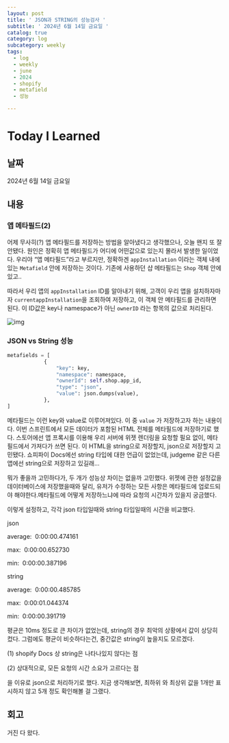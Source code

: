 ```yaml
---
layout: post
title: ' JSON과 STRING의 성능검사 '
subtitle: ' 2024년 6월 14일 금요일 '
catalog: true
category: log
subcategory: weekly
tags:
  - log
  - weekly
  - june
  - 2024
  - shopify
  - metafield
  - 성능

---
```


# Today I Learned

## 날짜

2024년 6월 14일 금요일

## 내용

### 앱 메타필드(2)

어제 무사히(?) 앱 메타필드를 저장하는 방법을 알아냈다고 생각했으나, 오늘 왠지 또 잘 안됐다. 원인은 정확히 앱 메타필드가 어디에 어떤값으로 있는지 몰라서 발생한 일이었다. 우리야 “앱 메타필드”라고 부르지만, 정확하겐 `appInstallation` 이라는 객체 내에 있는 `Metafield` 안에 저장하는 것이다. 기존에 사용하던 샵 메타필드는 `Shop` 객체 안에있고..

따라서 우리 앱의 `appInstallation` ID를 알아내기 위해, 고객이 우리 앱을 설치하자마자 `currentappInstallation`을 조회하여 저장하고, 이 객체 안 메타필드를 관리하면 된다. 이 ID값은 key나 namespace가 아닌 `ownerID` 라는 항목의 값으로 처리된다.

![img](https://cdn.jsdelivr.net/gh/importunate-dev/importunate-dev.github.io/img/log/240614/1.webp)


### JSON vs String 성능

```python
metafields = [
            {
                "key": key,
                "namespace": namespace,
                "ownerId": self.shop.app_id,
                "type": "json",
                "value": json.dumps(value),
            },
]
```

 메타필드는 이런 key와 value로 이루어져있다. 이 중 `value` 가 저장하고자 하는 내용이다. 이번 스프린트에서 모든 데이터가 포함된 HTML 전체를 메타필드에 저장하기로 했다. 스토어에선 앱 프록시를 이용해 우리 서버에 위젯 렌더링을 요청할 필요 없이, 메타필드에서 가져다가 쓰면 된다. 이 HTML을 string으로 저장할지, json으로 저장할지 고민됐다. 쇼피파이 Docs에선 string 타입에 대한 언급이 없었는데, judgeme 같은 다른 앱에선 string으로 저장하고 있길래…

 뭐가 좋을까 고민하다가, 두 개가 성능상 차이는 없을까 고민했다. 위젯에 관한 설정값을 데이터베이스에 저장했을때와 달리, 유저가 수정하는 모든 사항은 메타필드에 업로드되야 해야한다.메타필드에 어떻게 저장하느냐에 따라 요청의 시간차가 있을지 궁금했다.

 이렇게 설정하고, 각각 json 타입일때와 string 타입일때의 시간을 비교했다.

json

average:  0:00:00.474161

max:  0:00:00.652730

min:  0:00:00.387196

string

average:  0:00:00.485785

max:  0:00:01.044374

min:  0:00:00.391719

평균은 10ms 정도로 큰 차이가 없었는데, string의 경우 최악의 상황에서 값이 상당히 컸다. 그럼에도 평균이 비슷하다는건, 중간값은 string이 높을지도 모르겠다. 

(1) shopify Docs 상 string은 나타나있지 않다는 점

(2) 상대적으로, 모든 요청의 시간 소요가 고르다는 점

을 이유로 json으로 처리하기로 했다. 지금 생각해보면, 최하위 와 최상위 값을 1개만 표시하지 않고 5개 정도 확인해볼 걸 그랬다.

## 회고

거진 다 왔다.
